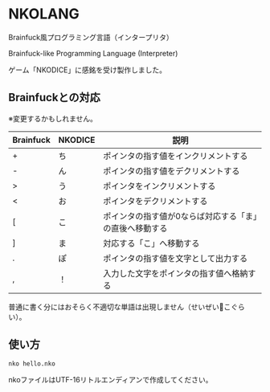 # NKOLANG
Brainfuck風プログラミング言語（インタープリタ）

Brainfuck-like Programming Language (Interpreter)

ゲーム「NKODICE」に感銘を受け製作しました。

## Brainfuckとの対応
※変更するかもしれません。

| Brainfuck | NKODICE | 説明 |
| --------- | ------- | ---- |
| + | ち | ポインタの指す値をインクリメントする |
| - | ん | ポインタの指す値をデクリメントする |
| > | う | ポインタをインクリメントする |
| < | お | ポインタをデクリメントする |
| [ | こ | ポインタの指す値が0ならば対応する「ま」の直後へ移動する |
| ] | ま | 対応する「こ」へ移動する |
| . | ぽ | ポインタの指す値を文字として出力する |
| , | ！ | 入力した文字をポインタの指す値へ格納する |

普通に書く分にはおそらく不適切な単語は出現しません（せいぜい💩こぐらい）。

## 使い方

```
nko hello.nko
```

nkoファイルはUTF-16リトルエンディアンで作成してください。
